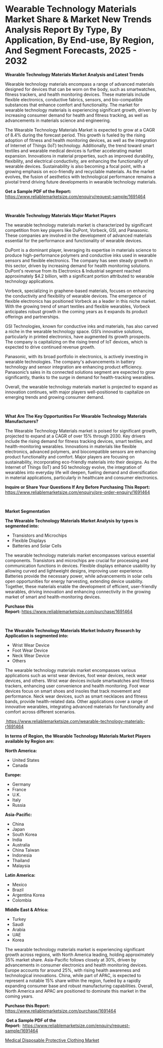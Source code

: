 <p><h1>Wearable Technology Materials Market Share & Market New Trends Analysis Report By Type, By Application, By End-use, By Region, And Segment Forecasts, 2025 - 2032</h1></p><p><strong>Wearable Technology Materials Market Analysis and Latest Trends</strong></p>
<p><p>Wearable technology materials encompass a range of advanced materials designed for devices that can be worn on the body, such as smartwatches, fitness trackers, and health monitoring devices. These materials include flexible electronics, conductive fabrics, sensors, and bio-compatible substances that enhance comfort and functionality. The market for wearable technology materials is experiencing significant growth, driven by increasing consumer demand for health and fitness tracking, as well as advancements in materials science and engineering.</p><p>The Wearable Technology Materials Market is expected to grow at a CAGR of 8.4% during the forecast period. This growth is fueled by the rising adoption of fitness and health monitoring devices, as well as the integration of Internet of Things (IoT) technology. Additionally, the trend toward smart textiles and wearable medical devices is further accelerating market expansion. Innovations in material properties, such as improved durability, flexibility, and electrical conductivity, are enhancing the functionality of wearable devices. Sustainability is also becoming a focal point, with a growing emphasis on eco-friendly and recyclable materials. As the market evolves, the fusion of aesthetics with technological performance remains a pivotal trend driving future developments in wearable technology materials.</p></p>
<p><strong>Get a Sample PDF of the Report:&nbsp;</strong> <a href="https://www.reliablemarketsize.com/enquiry/request-sample/1691464?utm_campaign=1143&utm_medium=2&utm_source=Github&utm_content=ia&utm_term=07012025&utm_id=wearable-technology-materials">https://www.reliablemarketsize.com/enquiry/request-sample/1691464</a></p>
<p>&nbsp;</p>
<p><strong>Wearable Technology Materials Major Market Players</strong></p>
<p><p>The wearable technology materials market is characterized by significant competition from key players like DuPont, Vorbeck, GSI, and Panasonic. These companies are involved in the development of advanced materials essential for the performance and functionality of wearable devices.</p><p>DuPont is a dominant player, leveraging its expertise in materials science to produce high-performance polymers and conductive inks used in wearable sensors and flexible electronics. The company has seen steady growth in this sector, driven by increasing demand for health monitoring solutions. DuPont's revenue from its Electronics & Industrial segment reached approximately $4.2 billion, with a significant portion attributed to wearable technology applications.</p><p>Vorbeck, specializing in graphene-based materials, focuses on enhancing the conductivity and flexibility of wearable devices. The emergence of flexible electronics has positioned Vorbeck as a leader in this niche market. With the growing trend of smart textiles and flexible wearables, Vorbeck anticipates robust growth in the coming years as it expands its product offerings and partnerships.</p><p>GSI Technologies, known for conductive inks and materials, has also carved a niche in the wearable technology space. GSI’s innovative solutions, particularly in printed electronics, have augmented its growth prospects. The company is capitalizing on the rising trend of IoT devices, which is expected to drive continued revenue growth.</p><p>Panasonic, with its broad portfolio in electronics, is actively investing in wearable technologies. The company's advancements in battery technology and sensor integration are enhancing product efficiency. Panasonic’s sales in its connected solutions segment are expected to grow significantly, thanks to the surge in demand for health-tracking wearables.</p><p>Overall, the wearable technology materials market is projected to expand as innovation continues, with major players well-positioned to capitalize on emerging trends and growing consumer demand.</p></p>
<p>&nbsp;</p>
<p><strong>What Are The Key Opportunities For Wearable Technology Materials Manufacturers?</strong></p>
<p><p>The Wearable Technology Materials market is poised for significant growth, projected to expand at a CAGR of over 15% through 2030. Key drivers include the rising demand for fitness tracking devices, smart textiles, and health-monitoring wearables. Innovations in materials like flexible electronics, advanced polymers, and biocompatible sensors are enhancing product functionality and comfort. Major players are focusing on sustainability, incorporating eco-friendly materials into their designs. As the Internet of Things (IoT) and 5G technology evolve, the integration of wearables into everyday life will deepen, fueling demand and diversification in material applications, particularly in healthcare and consumer electronics.</p></p>
<p><strong>Inquire or Share Your Questions If Any Before Purchasing This Report:</strong> <a href="https://www.reliablemarketsize.com/enquiry/pre-order-enquiry/1691464?utm_campaign=1143&utm_medium=2&utm_source=Github&utm_content=ia&utm_term=07012025&utm_id=wearable-technology-materials">https://www.reliablemarketsize.com/enquiry/pre-order-enquiry/1691464</a></p>
<p>&nbsp;</p>
<p><strong>Market Segmentation</strong></p>
<p><strong>The Wearable Technology Materials Market Analysis by types is segmented into:</strong></p>
<p><ul><li>Transistors and Microchips</li><li>Flexible Displays</li><li>Batteries and Solar Cells</li></ul></p>
<p><p>The wearable technology materials market encompasses various essential components. Transistors and microchips are crucial for processing and communication functions in devices. Flexible displays enhance usability by allowing curved and lightweight designs, improving user experience. Batteries provide the necessary power, while advancements in solar cells open opportunities for energy harvesting, extending device usability. Together, these materials enable the development of efficient, user-friendly wearables, driving innovation and enhancing connectivity in the growing market of smart and health-monitoring devices.</p></p>
<p><strong>Purchase this Report:&nbsp;</strong><a href="https://www.reliablemarketsize.com/purchase/1691464?utm_campaign=1143&utm_medium=2&utm_source=Github&utm_content=ia&utm_term=07012025&utm_id=wearable-technology-materials">https://www.reliablemarketsize.com/purchase/1691464</a></p>
<p>&nbsp;</p>
<p><strong>The Wearable Technology Materials Market Industry Research by Application is segmented into:</strong></p>
<p><ul><li>Wrist Wear Device</li><li>Foot Wear Device</li><li>Neck Wear Device</li><li>Others</li></ul></p>
<p><p>The wearable technology materials market encompasses various applications such as wrist wear devices, foot wear devices, neck wear devices, and others. Wrist wear devices include smartwatches and fitness trackers, enhancing user convenience and health monitoring. Foot wear devices focus on smart shoes and insoles that track movement and performance. Neck wear devices, such as smart necklaces and fitness bands, provide health-related data. Other applications cover a range of innovative wearables, integrating advanced materials for functionality and comfort across different scenarios.</p></p>
<p><a href="https://www.reliablemarketsize.com/wearable-technology-materials-r1691464?utm_campaign=1143&utm_medium=2&utm_source=Github&utm_content=ia&utm_term=07012025&utm_id=wearable-technology-materials">&nbsp;https://www.reliablemarketsize.com/wearable-technology-materials-r1691464</a></p>
<p><strong>In terms of Region, the Wearable Technology Materials Market Players available by Region are:</strong></p>
<p>
    <p> <strong> North America: </strong>
        <ul>
            <li>United States</li>
            <li>Canada</li>
        </ul>
        </p> 
    <p> <strong> Europe: </strong>
        <ul>
            <li>Germany</li>
            <li>France</li>
            <li>U.K.</li>
            <li>Italy</li>
            <li>Russia</li>
        </ul>
        </p> 
    <p> <strong> Asia-Pacific: </strong>
        <ul>
            <li>China</li>
            <li>Japan</li>
            <li>South Korea</li>
            <li>India</li>
            <li>Australia</li>
            <li>China Taiwan</li>
            <li>Indonesia</li>
            <li>Thailand</li>
            <li>Malaysia</li>
        </ul>
        </p> 
    <p> <strong> Latin America: </strong>
        <ul>
            <li>Mexico</li>
            <li>Brazil</li>
            <li>Argentina Korea</li>
            <li>Colombia</li>
        </ul>
        </p> 
    <p> <strong> Middle East & Africa: </strong>
        <ul>
            <li>Turkey</li>
            <li>Saudi</li>
            <li>Arabia</li>
            <li>UAE</li>
            <li>Korea</li>
        </ul>
    </p>
    </p>
<p><p>The wearable technology materials market is experiencing significant growth across regions, with North America leading, holding approximately 35% market share. Asia-Pacific follows closely at 30%, driven by advancements in consumer electronics and health monitoring devices. Europe accounts for around 25%, with rising health awareness and technological innovations. China, while part of APAC, is expected to represent a notable 15% share within the region, fueled by a rapidly expanding consumer base and robust manufacturing capabilities. Overall, North America and APAC are positioned to dominate this market in the coming years.</p></p>
<p><strong>Purchase this Report: </strong><a href="https://www.reliablemarketsize.com/purchase/1691464?utm_campaign=1143&utm_medium=2&utm_source=Github&utm_content=ia&utm_term=07012025&utm_id=wearable-technology-materials">https://www.reliablemarketsize.com/purchase/1691464</a></p>
<p>&nbsp;<strong>Get a Sample PDF of the Report:&nbsp;&nbsp;</strong><a href="https://www.reliablemarketsize.com/enquiry/request-sample/1691464?utm_campaign=1143&utm_medium=2&utm_source=Github&utm_content=ia&utm_term=07012025&utm_id=wearable-technology-materials">https://www.reliablemarketsize.com/enquiry/request-sample/1691464</a></p>
<p><strong></strong></p>
<p><p><a href="https://github.com/castoriffic/Market-Research-Report-List-5/blob/main/medical-disposable-protective-clothing-market.md?utm_campaign=1143&utm_medium=2&utm_source=Github&utm_content=ia&utm_term=07012025&utm_id=wearable-technology-materials">Medical Disposable Protective Clothing Market</a></p></p>